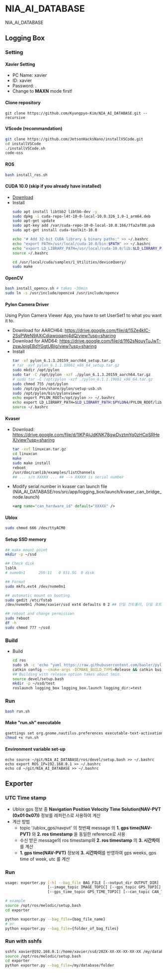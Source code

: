 # NIA_AI_DATABASE
NIA_AI_DATABASE

## Logging Box

### Setting
#### Xavier Setting
* PC Name: xavier
* ID: xavier
* Password: .
* Change to **MAXN** mode first!
#### Clone repository
```
git clone https://github.com/Kyungpyo-Kim/NIA_AI_DATABASE.git --recursive
```
#### VScode (recommandation)
```bash
git clone https://github.com/JetsonHacksNano/installVSCode.git
cd installVSCode
./installVSCode.sh
code-oss
```
#### ROS
```bash
bash install_ros.sh
```
#### CUDA 10.0 (skip if you already have installed)
* [Download](https://drive.google.com/file/d/1VTWUsknY4sYBJ1e82FsOav4IrdCnAjq5/view?usp=sharing)
* Install
  ```bash
  sudo apt install libtbb2 libtbb-dev -y
  sudo dpkg -i cuda-repo-l4t-10-0-local-10.0.326_1.0-1_arm64.deb
  sudo apt-get update
  sudo apt-key add /var/cuda-repo-10-0-local-10.0.166/7fa2af80.pub
  sudo apt-get install cuda-toolkit-10.0

  echo "# Add 32-bit CUDA library & binary paths:" >> ~/.bashrc
  echo "export PATH=/usr/local/cuda-10.0/bin:$PATH" >> ~/.bashrc
  echo "export LD_LIBRARY_PATH=/usr/local/cuda-10.0/lib:$LD_LIBRARY_PATH" >> ~/.bashrc
  source ~/.bashrc

  cd /usr/local/cuda/samples/1_Utilities/deviceQuery/
  sudo make
  ```
#### OpenCV
```bash
bash install_opencv.sh # takes ~30min
sudo ln -s /usr/include/opencv4 /usr/include/opencv
```
#### Pylon Camera Driver
Using Pylon Camera Viewer App, you have to set UserSet1 to what you want it to.

* Download for AARCH64: https://drive.google.com/file/d/1SZe4kIC-2SsPWeN9AXjCdjawoqamj4dQ/view?usp=sharing
* Download for AMD64: https://drive.google.com/file/d/1f62sNouyTuJwT-zswJpjgEBdYGgtUBlg/view?usp=sharing
* Install
  ```bash
  tar -xf pylon_6.1.3.20159_aarch64_setup.tar.gz
  # tar -xvf pylon_6.1.1.19861_x86_64_setup.tar.gz
  sudo mkdir /opt/pylon
  sudo tar -C /opt/pylon -xzf ./pylon_6.1.3.20159_aarch64.tar.gz 
  # sudo tar -C /opt/pylon -xzf ./pylon_6.1.1.19861_x86_64.tar.gz
  sudo chmod 755 /opt/pylon
  sudo /opt/pylon/share/pylon/setup-usb.sh
  sudo /opt/pylon/bin/pylonviewer
  echo export PYLON_ROOT=/opt/pylon >> ~/.bashrc
  echo export LD_LIBRARY_PATH=$LD_LIBRARY_PATH:$PYLON4/PYLON_ROOT/lib64 >> ~/.bashrc
  source ~/.bashrc
  ```
#### Kvaser
* Download: https://drive.google.com/file/d/1lKP4jiJdKNK78gwDvztmYq0zHCpSRHeX/view?usp=sharing
  ```bash
  tar -xvf linuxcan.tar.gz
  cd linuxcan
  make
  sudo make install
  reboot
  /usr/doc/canlib/examples/listChannels
  ## ... s/n XXXXX ... ## --> XXXXX is serial number
  ```
* Modify serial number in kvaser can launch file (NIA_AI_DATABASE/ros/src/app/logging_box/launch/kvaser_can_bridge_node.launch)
  ```xml
  <arg name="can_hardware_id" default="XXXXX" />
  ```
#### Ublox 
```bash
sudo chmod 666 /dev/ttyACM0
```
#### Setup SSD memory
```bash
## make mount point
mkdir -p ~/ssd

## Check disk
lsblk
# nvme0n1      259:11   0 931.5G  0 disk 

## Format
sudo mkfs.ext4 /dev/nvme0n1

## automatic mount on booting
sudo gedit /etc/fstab 
/dev/nvme0n1 /home/xavier/ssd ext4 defaults 0 2 ## 단일 컨트롤러, 단일 포트이기 때문에 nvme0n1 로 고정

## reboot and change permission
sudo reboot
df -h
sudo chmod 777 ~/ssd
```
### Build
* Build
  ```bash
  cd ros
  sudo sh -c 'echo "yaml https://raw.githubusercontent.com/basler/pylon-ros-camera/master/pylon_camera/rosdep/pylon_sdk.yaml" > /etc/ros/rosdep/sources.list.d/30-pylon_camera.list' && rosdep update && sudo rosdep install --from-paths . --ignore-src --rosdistro=$ROS_DISTRO -y
  catkin config --cmake-args -DCMAKE_BUILD_TYPE=Release && catkin build
  ## Building with release option takes about 5min.
  source devel/setup.bash
  mkdir -p ~/ssd/test
  roslaunch logging_box logging_box.launch logging_dir:=test
  ```
### Run
```bash
bash run.sh
```
#### Make "run.sh" executable
```bash
gsettings set org.gnome.nautilus.preferences executable-text-activation 'launch'
chmod +x run.sh
```
#### Environment variable set-up
```
echo source ~/git/NIA_AI_DATABASE/ros/devel/setup.bash >> ~/.bashrc
echo export ROS_IP=192.168.0.1 >> ~/.bashrc
echo cd ~/git/NIA_AI_DATABASE >> ~/.bashrc
```
## Exporter

### UTC Time stamp
* Ublox gps 정보 중 **Navigation Position Velocity Time Solution(NAV-PVT (0x01 0x07))** 정보를 레퍼런스로 사용하여 계산
* 계산 방법
  - topic '/ublox_gps/navpvt' 의 첫번째 message 의 **1. gps time(NAV-PVT)** 와 **2. ros timestamp** 을 동일한 reference로 사용
  - 수신 받은 message의 ros timestamp와 **2. ros timestamp** 의 **3. 시간차이**를 계산
  - **1. gps time(NAV-PVT)** 정보에 **3. 시간차이**를 반영하여 gps weeks, gps time of week, utc 를 계산

### Run
```bash
usage: exporter.py [-h] --bag_file BAG_FILE [--output_dir OUTPUT_DIR]
                   [--image_topic IMAGE_TOPIC] [--gps_topic GPS_TOPIC]
                   [--gps_time_topic GPS_TIME_TOPIC] [--can_topic CAN_TOPIC]

# example
source /opt/ros/melodic/setup.bash
cd exporter

python exporter.py --bag_file={bag_file_name}
# or
python exporter.py --bag_file={folder_of_bag_files}
```

### Run with sshfs
```bash
sshfs xavier@192.168.0.1:/home/xavier/ssd/202X-XX-XX-XX-XX-XX /my/database/folder
source /opt/ros/melodic/setup.bash
cd exporter
python exporter.py --bag_file=/my/database/folder
```
